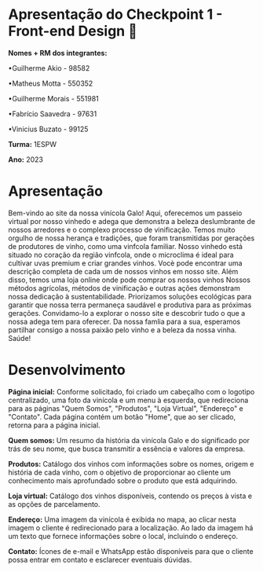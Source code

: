 # Apresentação do Checkpoint 1 - Front-end Design 🐓

__Nomes + RM dos integrantes:__

•Guilherme Akio - 98582

•Matheus Motta - 550352

•Guilherme Morais - 551981

•Fabrício Saavedra - 97631

•Vinicius Buzato - 99125

__Turma:__ 1ESPW

__Ano:__ 2023

# Apresentação

Bem-vindo ao site da nossa vinícola Galo! Aqui, oferecemos um passeio virtual por nosso vinhedo e adega que demonstra a beleza
deslumbrante de nossos arredores e o complexo processo de vinificação.
Temos muito orgulho de nossa herança e tradições, que foram transmitidas por gerações de produtores de vinho, como uma vinfcola familiar.
Nosso vinhedo está situado no coração da região vinfcola, onde o microclima é ideal para cultivar uvas premium e criar grandes vinhos.
Vocè pode encontrar uma descrição completa de cada um de nossos vinhos em nosso site. Além disso, temos uma loja online onde pode
comprar os nossos vinhos
Nossos métodos agrícolas, métodos de vinificação e outras ações demonstram nossa dedicação à sustentabilidade. Priorizamos soluções
ecológicas para garantir que nossa terra permaneça saudável e produtiva para as próximas gerações.
Convidamo-lo a explorar o nosso site e descobrir tudo o que a nossa adega tem para oferecer. Da nossa famlia para a sua, esperamos partilhar
consigo a nossa paixão pelo vinho e a beleza da nossa vinha. Saúde!

# Desenvolvimento

__Página inicial:__ Conforme solicitado, foi criado um cabeçalho com o logotipo centralizado, uma foto da vinícola e um menu à esquerda, que redireciona para as páginas "Quem Somos", "Produtos", "Loja Virtual", "Endereço" e "Contato". Cada página contém um botão "Home", que ao ser clicado, retorna para a página inicial.

__Quem somos:__ Um resumo da história da vinícola Galo e do significado por trás de seu nome, que busca transmitir a essência e valores da empresa.

__Produtos:__ Catálogo dos vinhos com informações sobre os nomes, origem e história de cada vinho, com o objetivo de proporcionar ao cliente um conhecimento mais aprofundado sobre o produto que está adquirindo.

__Loja virtual:__ Catálogo dos vinhos disponíveis, contendo os preços à vista e as opções de parcelamento.

__Endereço:__ Uma imagem da vinícola é exibida no mapa, ao clicar nesta imagem o cliente é redirecionado para a localização. Ao lado da imagem há um texto que fornece informações sobre o local, incluindo o endereço.

__Contato:__ Ícones de e-mail e WhatsApp estão disponíveis para que o cliente possa entrar em contato e esclarecer eventuais dúvidas.

